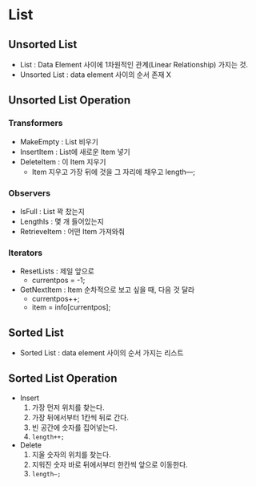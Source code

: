 # List
## Unsorted List
* List : Data Element 사이에 1차원적인 관계(Linear Relationship) 가지는 것.
* Unsorted List :  data element 사이의 순서 존재 X

## Unsorted List Operation
### Transformers
* MakeEmpty : List 비우기
* InsertItem : List에 새로운 Item 넣기
* DeleteItem : 이 Item 지우기
  * Item 지우고 가장 뒤에 것을 그 자리에 채우고 length—;

### Observers
* IsFull : List 꽉 찼는지
* LengthIs : 몇 개 들어있는지
* RetrieveItem : 어떤 Item 가져와줘

### Iterators
* ResetLists : 제일 앞으로
  * currentpos = -1;
* GetNextItem : Item 순차적으로 보고 싶을 때, 다음 것 달라
  * currentpos++;
  * item = info[currentpos];


## Sorted List

* Sorted List : data element 사이의 순서 가지는 리스트

## Sorted List Operation
* Insert
  1. 가장 먼저 위치를 찾는다.
  2. 가장 뒤에서부터 1칸씩 뒤로 간다.
  3. 빈 공간에 숫자를 집어넣는다.
  4. `length++;`
* Delete
  1. 지울 숫자의 위치를 찾는다.
  2. 지워진 숫자 바로 뒤에서부터 한칸씩 앞으로 이동한다.
  3. `length—;`